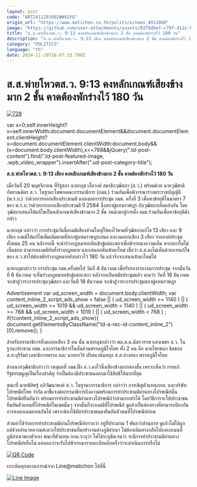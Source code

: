 ```yaml
---
layout: post
code: "ART2411201602WW42YG"
origin_url: "https://www.matichon.co.th/politics/news_4911060"
image: "https://github.com/user-attachments/assets/0379dbef-c79f-412c-bac0-15a238a142c6"
title: "ส.ส.พ่ายโหวตส.ว. 9:13 คงหลักเกณฑ์เสียงข้างมาก 2 ชั้น คาดต้องพักร่างไว้ 180 วัน"
description: "ส.ส.พ่ายโหวตส.ว. 9:13 เสียง คงหลักเกณฑ์เสียงข้างมาก 2 ชั้น คาดต้องพักร่างไว้ 180 วัน"
category: "POLITICS"
language: "th"
date: 2024-11-20T16:07:33.700Z
---
```


# ส.ส.พ่ายโหวตส.ว. 9:13 คงหลักเกณฑ์เสียงข้างมาก 2 ชั้น คาดต้องพักร่างไว้ 180 วัน

[![](https://www.matichon.co.th/wp-content/uploads/2024/11/728-267.jpg "728")](https://www.matichon.co.th/wp-content/uploads/2024/11/728-267.jpg)

var x=0;self.innerHeight?x=self.innerWidth:document.documentElement&&document.documentElement.clientHeight?x=document.documentElement.clientWidth:document.body&&(x=document.body.clientWidth),x<=768&&jQuery(".td-post-content").find(".td-post-featured-image, .wpb\_video\_wrapper").insertAfter(".ud-post-category-title");

**ส.ส.พ่ายโหวตส.ว. 9:13 เสียง คงหลักเกณฑ์เสียงข้างมาก 2 ชั้น คาดต้องพักร่างไว้ 180 วัน**

เมื่อวันที่ 20 พฤศจิกายน ที่รัฐสภา นายกฤช เอื้อวงศ์ สมาชิกวุฒิสภา (ส.ว.) พร้อมด้วย นายวุฒิชาติ กัลยาณมิตร ส.ว. ในฐานะโฆษกคณะกรรมาธิการ (กมธ.) ร่วมกันเพื่อพิจารณาร่างพระราชบัญญัติ (พ.ร.บ.) ว่าด้วยการออกเสียงประชามติ แถลงผลการประชุม กมธ. ครั้งที่ 3 เพื่อหาข้อยุติในมาตรา 7 ของ พ.ร.บ.ว่าด้วยการออกเสียงประชามติ ปี 2564 ซึ่งสภาผู้แทนราษฎร กับวุฒิสภาเห็นแย้งกัน โดยวุฒิสภาเสนอให้แก้ไขเป็นหลักเกณฑ์เสียงข้างมาก 2 ชั้น จนนำมาสู่การตั้ง กมธ.ร่วมกันเพื่อหาข้อยุติดังกล่าว

นายกฤช กล่าวว่า การประชุมวันนี้ลงมติเสียงส่วนใหญ่ให้คงไว้ตามที่วุฒิสภาแก้ไข 13 เสียง และ 9 เสียง ลงมติให้แก้ไขเพิ่มเติมตามที่สภาผู้แทนราษฎรเสนอ และงดออกเสียง 3 เสียง จากองค์ประชุมทั้งหมด 25 คน หลังจากนี้ จะนำร่างกฎหมายกลับเข้าสู่แต่ละสภาเพื่อพิจารณาความเห็น หากสภาใดไม่เห็นชอบ สามารถลงมติยับยั้งร่างกฎหมาย และเสนอกลับเข้ามาใหม่ เชื่อว่า ส.ส.คงไม่เห็นด้วยการแก้ไขของ ส.ว.ทำให้ต้องพักร่างกฎหมายดังกล่าวไว้ 180 วัน แล้วจึงจะเสนอเข้ามาใหม่ได้

นายกฤชกล่าวว่า การประชุม กมธ.ครั้งต่อไป วันที่ 4 ธันวาคม เพื่อรับรองรายงานการประชุม จากนั้นวันที่ 6 ธันวาคม จะยื่นร่างกฎหมายเข้าสู่แต่ละสภา หลังจากเปิดสมัยประชุมแล้ว คาดว่า วันที่ 16 ธันวาคม จะเข้าสู่วาระการประชุมวุฒิสภา และวันที่ 18 ธันวาคม จะเข้าสู่วาระการประชุมสภาผู้แทนราษฎร

Advertisement var ud\_screen\_width = document.body.clientWidth; var content\_inline\_2\_script\_ads\_show = false || ( ud\_screen\_width >= 1140 ) || ( ud\_screen\_width >= 1019 && ud\_screen\_width < 1140 ) || ( ud\_screen\_width >= 768 && ud\_screen\_width < 1019 ) || ( ud\_screen\_width < 768 ) ; if(!content\_inline\_2\_script\_ads\_show){ document.getElementsByClassName("td-a-rec-id-content\_inline\_2")\[0\].remove(); }

สำหรับกรรมาธิการที่งดออกเสียง 3 คน นั้น นายกฤชกล่าวว่า พล.ต.ต.ฉัตรวรรษ แสงเพชร ส.ว. ในฐานะประธาน กมธ. และกรรมาธิการในสัดส่วนพรรคภูมิใจไทย ทั้ง 2 คน คือ นายไชยชนก ชิดชอบ ส.ส.บุรีรัมย์ เลขาธิการพรรค และ นายกรวีร์ ปริศนานันทกุล ส.ส.อ่างทอง พรรคภูมิใจไทย

ด้านนายวุฒิชาติกล่าวว่า เหตุผลที่ กมธ.ฝั่ง ส.ว.คงไว้ซึ่งเสียงข้างมากสองชั้น เพราะเห็นว่า การแก้รัฐธรรมนูญเป็นเรื่องสำคัญ จำเป็นต้องมีประชาชนออกมาใช้สิทธิให้มากที่สุด

ขณะที่ นายพิสิษฐ์ อภิวัฒนาพงศ์ ส.ว. ในฐานะกรรมาธิการ กล่าวว่า การเชิญตัวแทนกกต. และบริษัท ไปรษณีย์ไทย จำกัด มาชี้แจงต่อกรรมาธิการถึงความพร้อมการทำประชามติผ่านทางไปรษณีย์นั้น ไปรษณีย์ยืนยันว่า พร้อมการทำประชามติผ่านทางไปรษณีย์ว่าสามารถทำได้ โดยวิธีการจะให้ประชาชนยืนยันตัวแทนที่ไปรษณีย์ในเขตนั้นๆ จากนั้นก็จะลงมติที่ไปรษณีย์ ดูแล้วเป็นช่องทางที่สามารถป้องกันการลงคะแนนแทนกันได้ เพราะต้องใช้บัตรประชาชนมายืนยันตัวตนที่ไปรษณีย์ก่อน

ส่วนค่าใช้จ่ายการทำประชามติผ่านไปรษณีย์ทราบว่า อยู่ที่ประมาณ 1 พันกว่าล้านบาท ดูแล้วไม่ได้ถูก แต่ช่วยอำนวยความสะดวกให้ประชาชนที่มาทำงานต่างภูมิลำเนา ไม่ต้องเดินทางกลับไปลงคะแนนที่ภูมิลำเนาของตัวเอง ขณะที่ตัวแทน กกต.ระบุว่า ไม่ได้ระบุชัดเจนว่า จะมีการทำประชามติผ่านทางไปรษณีย์หรือไม่ แค่บอกว่าจะรับไปพิจารณารายละเอียดอีกครั้งว่าจะดำเนินการหรือไม่

[![QR Code](https://www.matichon.co.th/wp-content/uploads/2023/07/wob1371z.jpg)](https://lin.ee/ht0nDxX)

เกาะติดทุกสถานการณ์จาก Line@matichon ได้ที่นี่

[![Line Image](https://www.matichon.co.th/wp-content/uploads/2023/07/th.png)](https://lin.ee/ht0nDxX)